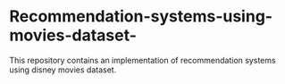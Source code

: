 # Recommendation-systems-using-movies-dataset-
This repository contains an implementation of recommendation systems using disney movies dataset. 
